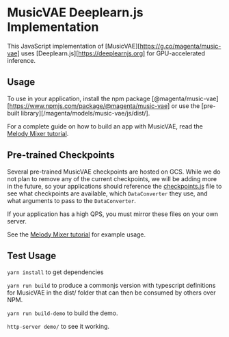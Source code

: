 # MusicVAE Deeplearn.js Implementation

This JavaScript implementation of [MusicVAE][https://g.co/magenta/music-vae] uses [Deeplearn.js][https://deeplearnjs.org] for GPU-accelerated inference.

## Usage

To use in your application, install the npm package [@magenta/music-vae][https://www.npmjs.com/package/@magenta/music-vae] or use the [pre-built library][/magenta/models/music-vae/js/dist/].

For a complete guide on how to build an app with MusicVAE, read the [Melody Mixer tutorial][mm-tutorial].

## Pre-trained Checkpoints

Several pre-trained MusicVAE checkpoints are hosted on GCS. While we do not plan to remove any of the current checkpoints, we will be adding more in the future, so your applications should reference the [checkpoints.js](https://storage.googleapis.com/download.magenta.tensorflow.org/models/music_vae/dljs/checkpoints.json) file to see what checkpoints are available, which `DataConverter` they use, and what arguments to pass to the `DataConverter`.

If your application has a high QPS, you must mirror these files on your own server.

See the [Melody Mixer tutorial][mm-tutorial] for example usage.

## Test Usage

`yarn install` to get dependencies

`yarn run build` to produce a commonjs version with typescript definitions for MusicVAE in the dist/ folder that can then be consumed by others over NPM.

`yarn run build-demo` to build the demo.

`http-server demo/` to see it working.

[mm-tutorial]: http://TBD
